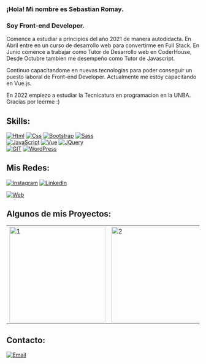 ### ¡Hola! Mi nombre es Sebastian Romay.
### Soy Front-end Developer.

Comence a estudiar a principios del año 2021 de manera autodidacta. En Abril entre en un curso de desarrollo web para convertirme en Full Stack. 
En Junio comence a trabajar como Tutor de Desarrollo web en CoderHouse, Desde Octubre tambien me desempeño como Tutor de Javascript.

Continuo capacitandome en nuevas tecnologias para poder conseguir un puesto laboral de Front-end Developer.
Actualmente me estoy capacitando en Vue.js. 

En 2022 empiezo a estudiar la Tecnicatura en programacion en la UNBA.
Gracias por leerme :)

## Skills:

[![Html](https://img.shields.io/badge/html-FA7343?style=for-the-badge&logo=HTML5&logoColor=white&labelColor=101010)]()
[![Css](https://img.shields.io/badge/CSS-1572B6?style=for-the-badge&logo=CSS3&logoColor=white&labelColor=101010)]()
[![Bootstrap](https://img.shields.io/badge/Bootstrap-7952B3?style=for-the-badge&logo=Bootstrap&logoColor=white&labelColor=101010)]()
[![Sass](https://img.shields.io/badge/Sass-CC6699?style=for-the-badge&logo=Sass&logoColor=white&labelColor=101010)]()
</br>
[![JavaScript](https://img.shields.io/badge/JavaScript-F7DF1E?style=for-the-badge&logo=javascript&logoColor=white&labelColor=101010)]()
[![Vue](https://img.shields.io/badge/Vue.js-4FC08D?style=for-the-badge&logo=Vue.js&logoColor=white&labelColor=101010)]()
[![JQuery](https://img.shields.io/badge/JQuery-0769AD?style=for-the-badge&logo=JQuery&logoColor=white&labelColor=101010)]()
</br>
[![GIT](https://img.shields.io/badge/Git-F05032?style=for-the-badge&logo=Git&logoColor=white&labelColor=101010)]()
[![WordPress](https://img.shields.io/badge/WordPress-21759B?style=for-the-badge&logo=WordPress&logoColor=white&labelColor=101010)]() 

## Mis Redes:

[![Instagram](https://img.shields.io/badge/Instagram-@sebastian_agustin-E4405F?style=for-the-badge&logo=instagram&logoColor=white&labelColor=101010)](https://instagram.com/sebastian_agustin)
[![LinkedIn](https://img.shields.io/badge/LinkedIn-Sebastian_Romay-0077B5?style=for-the-badge&logo=linkedin&logoColor=white&labelColor=101010)](https://www.linkedin.com/in/sebastianromay)

[![Web](https://img.shields.io/badge/Mi_Sitio_Web-14a1f0?style=for-the-badge&logo=&logoColor=white&labelColor=101010)](https://rombay.000webhostapp.com/romayweb/)


## Algunos de mis Proyectos:

<table>
  <tr>
    <td>
	<a href="https://rombay.000webhostapp.com/romayweb/"><img src="https://i.ibb.co/s35X21X/1.jpg" alt="1" style='width: 250px'></a>
	</td>
    <td>
	<a href="https://proyecto-integrador-js.vercel.app/"><img src="https://i.ibb.co/0DHDFvJ/2.png" alt="2" style='width: 250px'></a> 
	</td>
    <td>
	<a href="https://proyecto-integrador-nucba.vercel.app/"><img src="https://i.ibb.co/rsZFNTs/3.png" alt="3" style='width: 250px'></a>
	</td>
  </tr>
  <tr>
  
  </tr>
</table>


## Contacto:

[![Email](https://img.shields.io/badge/sebastian.romay1997@gmail.com-mi_email_personal_-D14836?style=for-the-badge&logo=gmail&logoColor=white&labelColor=101010)](mailto:sebastian.romay1997@gmail.com)
